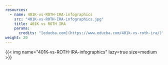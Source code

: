 ```yaml
---
resources:
  - name: 401K-vs-ROTH-IRA-infographics
    src: "401K-vs-ROTH-IRA-infographics.jpg"
    title: 401K vs ROTH IRA
    params:
      credits: "[educba.com](https://www.educba.com/401k-vs-roth-ira/)"
weight: 20
---
```


{{< img name="401K-vs-ROTH-IRA-infographics" lazy=true size=medium >}}
